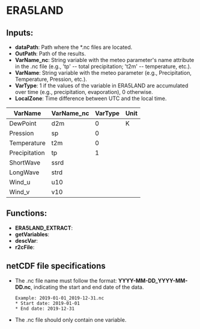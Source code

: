# ERA5LAND

## Inputs:
 * **dataPath**: Path where the *.nc files are located.
 * **OutPath**: Path of the results.
 * **VarName_nc**: String variable with the meteo parameter's name attribute in the .nc file (e.g., 'tp' -- total precipitation; 't2m' -- temperature, etc.).
 * **VarName**: String variable with the meteo parameter (e.g., Precipitation, Temperature, Pression, etc.).
 * **VarType**: 1 if the values of the variable in ERA5LAND are accumulated over time (e.g., precipitation, evaporation), 0 otherwise.
 * **LocalZone**: Time difference between UTC and the local time.


 | **VarName** | **VarName_nc** | **VarType** |**Unit**|
 | --------------| ------------ |-----------|--------|
 |   DewPoint    |     d2m      |      0    |    K   |
 |    Pression   |     sp       |      0    |        |
 |  Temperature  |     t2m      |      0    |        |
 | Precipitation |      tp      |      1    |        |
 |   ShortWave   |     ssrd     |           |        |
 |   LongWave    |     strd     |           |        |
 |    Wind_u     |     u10      |           |        |
 |     Wind_v    |     v10      |           |        |
 
 
 ## Functions:
 * **ERA5LAND_EXTRACT**:
 * **getVariables**:
 * **descVar**:
 * **r2cFile**:

## netCDF file specifications
* The .nc file name must follow the format: **YYYY-MM-DD_YYYY-MM-DD.nc**, indicating the start and end date of the data. 

      Example: 2019-01-01_2019-12-31.nc
      * Start date: 2019-01-01
      * End date: 2019-12-31
      
* The .nc file should only contain one variable.   
